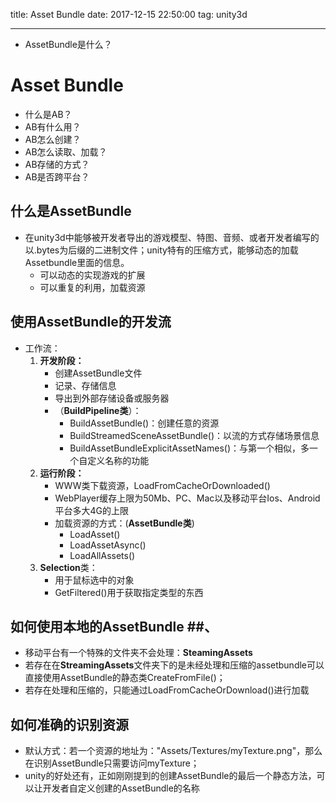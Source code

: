 title: Asset Bundle
date: 2017-12-15 22:50:00
tag: unity3d

---

* AssetBundle是什么？

<!--more-->

# Asset Bundle #

* 什么是AB？
* AB有什么用？
* AB怎么创建？
* AB怎么读取、加载？
* AB存储的方式？
* AB是否跨平台？

## 什么是AssetBundle ##

* 在unity3d中能够被开发者导出的游戏模型、特图、音频、或者开发者编写的以.bytes为后缀的二进制文件；unity特有的压缩方式，能够动态的加载Assetbundle里面的信息。
	* 可以动态的实现游戏的扩展
	* 可以重复的利用，加载资源

## 使用AssetBundle的开发流 ##

* 工作流：
	1. **开发阶段：**
		* 创建AssetBundle文件
		* 记录、存储信息
		* 导出到外部存储设备或服务器
		* （**BuildPipeline类**）：
			* BuildAssetBundle()：创建任意的资源
			* BuildStreamedSceneAssetBundle()：以流的方式存储场景信息
			* BuildAssetBundleExplicitAssetNames()：与第一个相似，多一个自定义名称的功能
	2. **运行阶段：**
		* WWW类下载资源，LoadFromCacheOrDownloaded()
		* WebPlayer缓存上限为50Mb、PC、Mac以及移动平台Ios、Android平台多大4G的上限
		* 加载资源的方式：(**AssetBundle类**)
			* LoadAsset()
			* LoadAssetAsync()
			* LoadAllAssets()
	3. **Selection**类：
		* 用于鼠标选中的对象
		* GetFiltered()用于获取指定类型的东西


## 如何使用本地的AssetBundle ##、

* 移动平台有一个特殊的文件夹不会处理：**SteamingAssets**
* 若存在在**StreamingAssets**文件夹下的是未经处理和压缩的assetbundle可以直接使用AssetBundle的静态类CreateFromFile()；
* 若存在处理和压缩的，只能通过LoadFromCacheOrDownload()进行加载

## 如何准确的识别资源 ##

* 默认方式：若一个资源的地址为："Assets/Textures/myTexture.png"，那么在识别AssetBundle只需要访问myTexture；
* unity的好处还有，正如刚刚提到的创建AssetBundle的最后一个静态方法，可以让开发者自定义创建的AssetBundle的名称